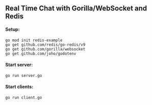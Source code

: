 ## Real Time Chat with Gorilla/WebSocket and Redis

#### Setup:

```
go mod init redis-example
go get github.com/redis/go-redis/v9
go get github.com/gorilla/websocket
go get github.com/joho/godotenv
```

#### Start server:

```
go run server.go
```

#### Start clients:

```
go run client.go
```
